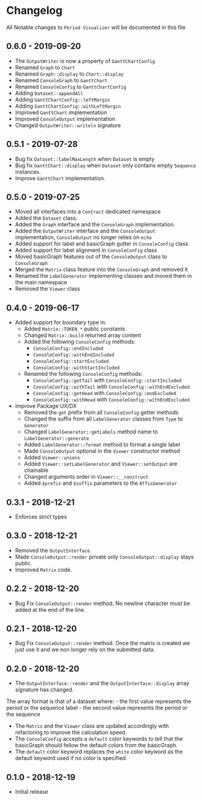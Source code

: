 # Changelog

All Notable changes to `Period Visualizer` will be documented in this file

## 0.6.0 - 2019-09-20

- The `OutputWriter` is now a property of `GanttChartConfig`
- Renamed `Graph` to `Chart`
- Renamed `Graph::display` to `Chart::display`
- Renamed `ConsoleGraph` to `GanttChart`
- Renamed `ConsoleConfig` to `GanttChartConfig`
- Adding `Dataset::appendAll`
- Adding `GanttChartConfig::leftMargin`
- Adding `GanttChartConfig::withLeftMargin`
- Improved `GanttChart` implementation
- Improved `ConsoleOutput` implementation
- Changed `OutputWriter::writeln` signature

## 0.5.1 - 2019-07-28

- Bug fix `Dataset::labelMaxLength` when `Dataset` is empty
- Bug fix `GanttChart::display` when `Dataset` only contains empty `Sequence` instances.
- Improve `GanttChart` implementation.

## 0.5.0 - 2019-07-25

- Moved all interfaces into a `Contract` dedicated namespace
- Added the `Dataset` class.
- Added the `Graph` interface and the `ConsoleGraph` implementation.
- Added the `OutputWriter` interface and the `ConsoleOutput` implementation, `ConsoleOutput` no longer relies on `echo`
- Added support for label and basicGraph gutter in `ConsoleConfig` class
- Added support for label alignment in `ConsoleConfig` class
- Moved basicGraph features out of the `ConsoleOutput` class to `ConsoleGraph`
- Merged the `Matrix` class feature into the `ConsoleGraph` and removed it
- Renamed the `LabelGenerator` implementing classes and moved them in the main namespace
- Removed the `Viewer` class

## 0.4.0 - 2019-06-17

- Added support for boundary type in:
    - Added `Matrix::TOKEN_*` public constants
    - Changed `Matrix::build` returned array content
    - Added the following `ConsoleConfig` methods:
        - `ConsoleConfig::endIncluded`
        - `ConsoleConfig::withEndIncluded`
        - `ConsoleConfig::startExcluded`
        - `ConsoleConfig::withStartIncluded`
    - Renamed the following `ConsoleConfig` methods:
        - `ConsoleConfig::getTail` with `ConsoleConfig::startIncluded` 
        - `ConsoleConfig::withTail` with `ConsoleConfig::withEndExcluded` 
        - `ConsoleConfig::getHead` with `ConsoleConfig::endExcluded` 
        - `ConsoleConfig::withHead` with `ConsoleConfig::withEndExcluded`
- Improve Package UX/DX
    - Removed the `get` prefix from all `ConsoleConfig` getter methods
    - Changed the suffix from all `LabelGenerator` classes from `Type` to `Generator`
    - Changed `LabelGenerator::getLabels` method name to `LabelGenerator::generate`
    - Added `LabelGenerator::format` method to format a single label
    - Made `ConsoleOutput` optional in the `Viewer` constructor method
    - Added `Viewer::unions`
    - Added `Viewer::setLabelGenerator` and `Viewer::setOutput` are chainable
    - Changed arguments order in `Viewer::__construct`
    - Added `$prefix` and `$suffix` parameters to the `AffixGenerator`

## 0.3.1 - 2018-12-21

- Enforces strict types

## 0.3.0 - 2018-12-21

- Removed the `OutputInterface`.
- Made `ConsoleOutput::render` private only `ConsoleOutput::display` stays public.
- Improved `Matrix` code.

## 0.2.2 - 2018-12-20

- Bug Fix `ConsoleOutput::render` method. No newline character must be added at the end of the line.

## 0.2.1 - 2018-12-20

- Bug Fix `ConsoleOutput::render` method. Once the matrix is created we just use it and we non longer rely on the submitted data.

## 0.2.0 - 2018-12-20

- The `OutputInterface::render` and the `OutputInterface::display` array signature has changed.

The array format is that of a dataset where:
	- the first value represents the period or the sequence label
	- the second value represents the period or the sequence

- The `Matrix` and the `Viewer` class are updated accordingly with refactoring to improve the calculation speed.
- The `ConsoleConfig` accepts a `default` color keywords to tell that the basicGraph should fellow the default colors from the basicGraph.
- The `default` color keyword replaces the `white` color keyword as the default keyword used if no color is specified.

## 0.1.0 - 2018-12-19

- Initial release
